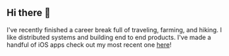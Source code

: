 ## Hi there 👋

I've recently finished a career break full of traveling, farming, and hiking. I like distributed systems and building end to end products. I've made a handful of iOS apps check out my most recent one [here](https://alive-wildflower-aea.notion.site/HealthFitBuddy-better-name-TBD-18c2a79bfe8b80a1ab04d3422e711320)!
<!--
**EvanCarter/EvanCarter** is a ✨ _special_ ✨ repository because its `README.md` (this file) appears on your GitHub profile.

Here are some ideas to get you started:

- 🔭 I’m currently working on ...
- 🌱 I’m currently learning ...
- 👯 I’m looking to collaborate on ...
- 🤔 I’m looking for help with ...
- 💬 Ask me about ...
- 📫 How to reach me: ...
- 😄 Pronouns: ...
- ⚡ Fun fact: ...
-->
